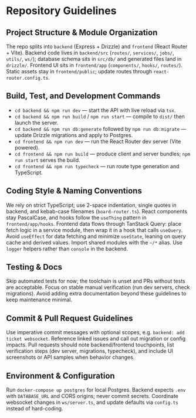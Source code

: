 # Repository Guidelines

## Project Structure & Module Organization
The repo splits into `backend` (Express + Drizzle) and `frontend` (React Router + Vite). Backend code lives in `backend/src` (`routes/`, `services/`, `jobs/`, `utils/`, `ws/`); database schema sits in `src/db/` and generated files land in `drizzle/`. Frontend UI sits in `frontend/app` (`components/`, `hooks/`, `routes/`). Static assets stay in `frontend/public`; update routes through `react-router.config.ts`.

## Build, Test, and Development Commands
- `cd backend && npm run dev` — start the API with live reload via `tsx`.
- `cd backend && npm run build` / `npm run start` — compile to `dist/` then launch the server.
- `cd backend && npm run db:generate` followed by `npm run db:migrate` — update Drizzle migrations and apply to Postgres.
- `cd frontend && npm run dev` — run the React Router dev server (Vite powered).
- `cd frontend && npm run build` — produce client and server bundles; `npm run start` serves the build.
- `cd frontend && npm run typecheck` — run route type generation and TypeScript.

## Coding Style & Naming Conventions
We rely on strict TypeScript; use 2-space indentation, single quotes in backend, and kebab-case filenames (`board-router.ts`). React components stay PascalCase, and hooks follow the `useThing` pattern in `frontend/app/hooks`. Frontend data flows through TanStack Query: place fetch logic in a service module, then wrap it in a hook that calls `useQuery`. Avoid `useEffect` for data fetching and minimize `useState`, leaning on query cache and derived values. Import shared modules with the `~/*` alias. Use `logger` helpers rather than `console` in the backend.

## Testing & Docs
Skip automated tests for now; the toolchain is unset and PRs without tests are acceptable. Focus on stable manual verification (run dev servers, check migrations). Avoid adding extra documentation beyond these guidelines to keep maintenance minimal.

## Commit & Pull Request Guidelines
Use imperative commit messages with optional scopes, e.g. `backend: add ticket websocket`. Reference linked issues and call out migration or config impacts. Pull requests should note backend/frontend touchpoints, list verification steps (dev server, migrations, typecheck), and include UI screenshots or API samples when behavior changes.

## Environment & Configuration
Run `docker-compose up postgres` for local Postgres. Backend expects `.env` with `DATABASE_URL` and CORS origins; never commit secrets. Coordinate websocket changes in `ws/server.ts`, and update defaults via `config.ts` instead of hard-coding.
